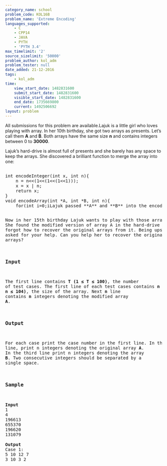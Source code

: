 ```yaml
---
category_name: school
problem_code: KOL16B
problem_name: 'Extreme Encoding'
languages_supported:
    - C
    - CPP14
    - JAVA
    - PYTH
    - 'PYTH 3.4'
max_timelimit: '2'
source_sizelimit: '50000'
problem_author: kol_adm
problem_tester: null
date_added: 21-12-2016
tags:
    - kol_adm
time:
    view_start_date: 1482831600
    submit_start_date: 1482831600
    visible_start_date: 1482831600
    end_date: 1735669800
    current: 1492506692
layout: problem
---
```

All submissions for this problem are available.Lajuk is a little girl who loves playing with array. In her 10th birthday, she got two arrays as presents. Let’s call them **A** and **B**. Both arrays have the same size **n** and contains integers between 0 to **30000**.

Lajuk’s hard-drive is almost full of presents and she barely has any space to keep the arrays. She discovered a brilliant function to merge the array into one:

<pre>

int encodeInteger(int x, int n){
	n = n<<(1<<(1<<(1<<1)));
	x = x | n;
	return x;
}
void encodeArray(int *A, int *B, int n){
	for(int i=0;i<n;i++) {
    	    A[i] = encodeInteger(A[i], B[i]);
	}
}
</pre>Lajuk passed **A** and **B** into the encodeArray function. After that she discarded array **B** and saved the modified version of array **A** in the hard-drive.

Now in her 15th birthday Lajuk wants to play with those arrays again. She found the modified version of array A in the hard-drive but she forgot how to recover the original arrays from it. Being upset, she asked for your help. Can you help her to recover the original arrays?

### Input

The first line contains **T (1 ≤ T ≤ 100)**, the number of test cases. The first line of each test cases contains **n (1 ≤ n ≤ 104)**, the size of the array. Next **n** line contains **n** integers denoting the modified array **A**.

### Output

For each case print the case number in the first line. In the second line, print n integers denoting the original array **A**. In the third line print n integers denoting the array **B**. Two consecutive integers should be separated by a single space.

### Sample 

<pre>
<b>Input</b>
1
4
196613
655370
196620
131079

<b>Output</b>
Case 1:
5 10 12 7
3 10 3 2
</pre>